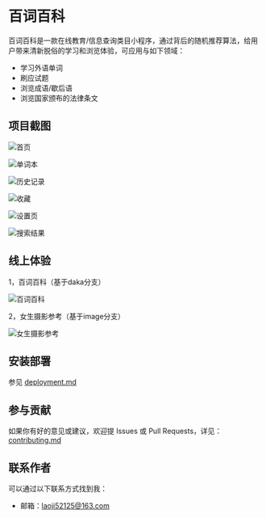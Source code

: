 # 百词百科

百词百科是一款在线教育/信息查询类目小程序，通过背后的随机推荐算法，给用户带来清新脱俗的学习和浏览体验，可应用与如下领域：

- 学习外语单词
- 刷应试题
- 浏览成语/歇后语
- 浏览国家颁布的法律条文

## 项目截图

![首页](https://7072-prod-qu44i-1302681016.tcb.qcloud.la/product_info/%E9%A6%96%E9%A1%B5.PNG)

![单词本](https://7072-prod-qu44i-1302681016.tcb.qcloud.la/product_info/%E5%8D%95%E8%AF%8D%E6%9C%AC.PNG)

![历史记录](https://7072-prod-qu44i-1302681016.tcb.qcloud.la/product_info/%E5%8E%86%E5%8F%B2%E8%AE%B0%E5%BD%95.PNG)

![收藏](https://7072-prod-qu44i-1302681016.tcb.qcloud.la/product_info/%E6%94%B6%E8%97%8F.PNG)

![设置页](https://7072-prod-qu44i-1302681016.tcb.qcloud.la/product_info/%E7%AE%A1%E7%90%86%E9%A1%B5.PNG)

![搜索结果](https://7072-prod-qu44i-1302681016.tcb.qcloud.la/product_info/%E6%90%9C%E7%B4%A2%E7%BB%93%E6%9E%9C.PNG)

## 线上体验

1，百词百科（基于daka分支）

![百词百科](https://7072-prod-qu44i-1302681016.tcb.qcloud.la/product_info/%E6%99%AF%E7%82%B9%E6%89%93%E5%8D%A1%E5%B0%8F%E7%A8%8B%E5%BA%8F%E7%A0%81.JPG)

2，女生摄影参考（基于image分支）

![女生摄影参考](https://7072-prod-qu44i-1302681016.tcb.qcloud.la/product_info/%E5%A5%B3%E7%94%9F%E6%91%84%E5%BD%B1%E5%8F%82%E8%80%83.JPG)

## 安装部署

参见 [deployment.md](./deployment.md)


## 参与贡献
如果你有好的意见或建议，欢迎提 Issues 或 Pull Requests，详见：[contributing.md](./contributing.md)

## 联系作者

可以通过以下联系方式找到我：

- 邮箱：laoji52125@163.com